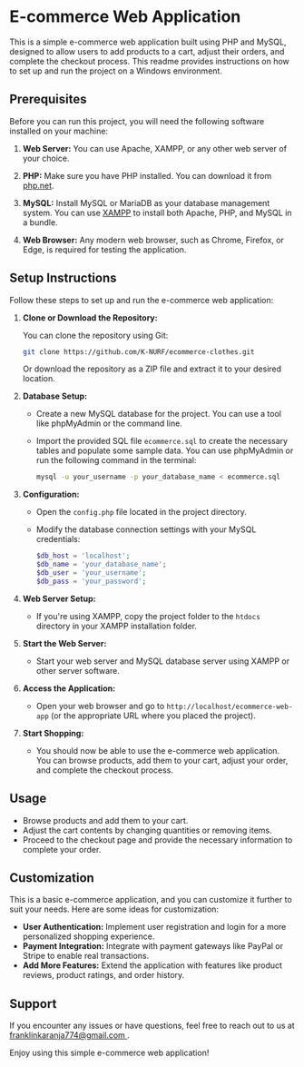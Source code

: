 # E-commerce Web Application

This is a simple e-commerce web application built using PHP and MySQL, designed to allow users to add products to a cart, adjust their orders, and complete the checkout process. This readme provides instructions on how to set up and run the project on a Windows environment.

## Prerequisites

Before you can run this project, you will need the following software installed on your machine:

1. **Web Server:** You can use Apache, XAMPP, or any other web server of your choice.

2. **PHP:** Make sure you have PHP installed. You can download it from [php.net](https://www.php.net/).

3. **MySQL:** Install MySQL or MariaDB as your database management system. You can use [XAMPP](https://www.apachefriends.org/index.html) to install both Apache, PHP, and MySQL in a bundle.

4. **Web Browser:** Any modern web browser, such as Chrome, Firefox, or Edge, is required for testing the application.

## Setup Instructions

Follow these steps to set up and run the e-commerce web application:

1. **Clone or Download the Repository:**

    You can clone the repository using Git:

    ```bash
    git clone https://github.com/K-NURF/ecommerce-clothes.git
    ```

    Or download the repository as a ZIP file and extract it to your desired location.

2. **Database Setup:**

    - Create a new MySQL database for the project. You can use a tool like phpMyAdmin or the command line.

    - Import the provided SQL file `ecommerce.sql` to create the necessary tables and populate some sample data. You can use phpMyAdmin or run the following command in the terminal:

        ```bash
        mysql -u your_username -p your_database_name < ecommerce.sql
        ```

3. **Configuration:**

    - Open the `config.php` file located in the project directory.

    - Modify the database connection settings with your MySQL credentials:

        ```php
        $db_host = 'localhost';
        $db_name = 'your_database_name';
        $db_user = 'your_username';
        $db_pass = 'your_password';
        ```

4. **Web Server Setup:**

    - If you're using XAMPP, copy the project folder to the `htdocs` directory in your XAMPP installation folder.

5. **Start the Web Server:**

    - Start your web server and MySQL database server using XAMPP or other server software.

6. **Access the Application:**

    - Open your web browser and go to `http://localhost/ecommerce-web-app` (or the appropriate URL where you placed the project).

7. **Start Shopping:**

    - You should now be able to use the e-commerce web application. You can browse products, add them to your cart, adjust your order, and complete the checkout process.

## Usage

- Browse products and add them to your cart.
- Adjust the cart contents by changing quantities or removing items.
- Proceed to the checkout page and provide the necessary information to complete your order.

## Customization

This is a basic e-commerce application, and you can customize it further to suit your needs. Here are some ideas for customization:

- **User Authentication:** Implement user registration and login for a more personalized shopping experience.
- **Payment Integration:** Integrate with payment gateways like PayPal or Stripe to enable real transactions.
- **Add More Features:** Extend the application with features like product reviews, product ratings, and order history.

## Support

If you encounter any issues or have questions, feel free to reach out to us at [franklinkaranja774@gmail.com ](mailto:franklinkaranja774@gmail.com).

Enjoy using this simple e-commerce web application!

